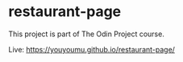 # restaurant-page

This project is part of The Odin Project course.

Live: https://youyoumu.github.io/restaurant-page/
